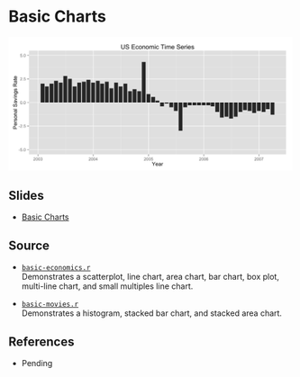 Basic Charts
==============================

![Bar Chart](economics-bar.png)

Slides
------------------------------

- [Basic Charts](#)

Source
------------------------------

- [`basic-economics.r`](basic-economics.r)  
  Demonstrates a scatterplot, line chart, area chart, bar chart, box plot, multi-line chart, and small multiples line chart.

- [`basic-movies.r`](basic-movies.r)  
  Demonstrates a histogram, stacked bar chart, and stacked area chart.

References
------------------------------

- Pending
